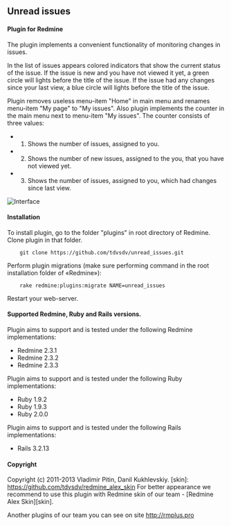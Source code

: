 ## Unread issues

#### Plugin for Redmine

The plugin implements a convenient functionality of monitoring changes in issues.

In the list of issues appears colored indicators that show the current status of the issue.
If the issue is new and you have not viewed it yet, a green circle will lights before the title of the issue.
If the issue had any changes since your last view, a blue circle will lights before the title of the issue.

Plugin removes useless menu-item "Home" in main menu and renames menu-item "My page" to "My issues".
Also plugin implements the counter in the main menu next to menu-item "My issues".
The counter consists of three values:
* 1) Shows the number of issues, assigned to you.
* 2) Shows the number of new issues, assigned to the you, that you have not viewed yet.
* 3) Shows the number of issues, assigned to you, which had changes since last view.

![Interface](https://github.com/tdvsdv/unread_issues/raw/master/screenshots/interface.png "Interface")

#### Installation
To install plugin, go to the folder "plugins" in root directory of Redmine.
Clone plugin in that folder.

		git clone https://github.com/tdvsdv/unread_issues.git

Perform plugin migrations (make sure performing command in the root installation folder of «Redmine»):

		rake redmine:plugins:migrate NAME=unread_issues

Restart your web-server.

#### Supported Redmine, Ruby and Rails versions.

Plugin aims to support and is tested under the following Redmine implementations:
* Redmine 2.3.1
* Redmine 2.3.2
* Redmine 2.3.3

Plugin aims to support and is tested under the following Ruby implementations:
* Ruby 1.9.2
* Ruby 1.9.3
* Ruby 2.0.0

Plugin aims to support and is tested under the following Rails implementations:
* Rails 3.2.13

#### Copyright
Copyright (c) 2011-2013 Vladimir Pitin, Danil Kukhlevskiy.
[skin]: https://github.com/tdvsdv/redmine_alex_skin
For better appearance we recommend to use this plugin with Redmine skin of our team - [Redmine Alex Skin][skin].

Another plugins of our team you can see on site http://rmplus.pro
